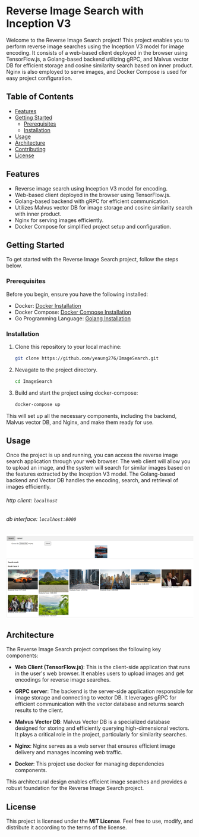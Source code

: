 # Reverse Image Search with Inception V3

Welcome to the Reverse Image Search project! This project enables you to perform reverse image searches using the Inception V3 model for image encoding. It consists of a web-based client deployed in the browser using TensorFlow.js, a Golang-based backend utilizing gRPC, and Malvus vector DB for efficient storage and cosine similarity search based on inner product. Nginx is also employed to serve images, and Docker Compose is used for easy project configuration.

## Table of Contents

- [Features](#features)
- [Getting Started](#getting-started)
  - [Prerequisites](#prerequisites)
  - [Installation](#installation)
- [Usage](#usage)
- [Architecture](#architecture)
- [Contributing](#contributing)
- [License](#license)

## Features

- Reverse image search using Inception V3 model for encoding.
- Web-based client deployed in the browser using TensorFlow.js.
- Golang-based backend with gRPC for efficient communication.
- Utilizes Malvus vector DB for image storage and cosine similarity search with inner product.
- Nginx for serving images efficiently.
- Docker Compose for simplified project setup and configuration.

## Getting Started

To get started with the Reverse Image Search project, follow the steps below.

### Prerequisites

Before you begin, ensure you have the following installed:

- Docker: [Docker Installation](https://docs.docker.com/get-docker/)
- Docker Compose: [Docker Compose Installation](https://docs.docker.com/compose/install/)
- Go Programming Language: [Golang Installation](https://golang.org/doc/install)


### Installation

1. Clone this repository to your local machine:

   ```bash
   git clone https://github.com/yeaung276/ImageSearch.git
   ```
2. Nevagate to the project directory.
    ```bash
    cd ImageSearch
    ```
3. Build and start the project using docker-compose:
    ```bash
    docker-compose up
    ```
This will set up all the necessary components, including the backend, Malvus vector DB, and Nginx, and make them ready for use.

## Usage
Once the project is up and running, you can access the reverse image search application through your web browser. The web client will allow you to upload an image, and the system will search for similar images based on the features extracted by the Inception V3 model. The Golang-based backend and Vector DB handles the encoding, search, and retrieval of images efficiently.
###### http client: `localhost`
###### db interface: `localhost:8000`
![client](https://github.com/yeaung276/ImageSearch/blob/91bab8728fd696cb854ea5ed4246edb716be3fc6/docs/screenshot-web.png)
## Architecture

The Reverse Image Search project comprises the following key components:

- **Web Client (TensorFlow.js)**: This is the client-side application that runs in the user's web browser. It enables users to upload images and get encodings for reverse image searches.

- **GRPC server**: The backend is the server-side application responsible for image storage and connecting to vector DB. It leverages gRPC for efficient communication with the vector database and returns search results to the client.

- **Malvus Vector DB**: Malvus Vector DB is a specialized database designed for storing and efficiently querying high-dimensional vectors. It plays a critical role in the project, particularly for similarity searches.

- **Nginx**: Nginx serves as a web server that ensures efficient image delivery and manages incoming web traffic.

- **Docker**: This project use docker for managing dependencies components.

This architectural design enables efficient image searches and provides a robust foundation for the Reverse Image Search project.
## License

This project is licensed under the **MIT License**. Feel free to use, modify, and distribute it according to the terms of the license.
